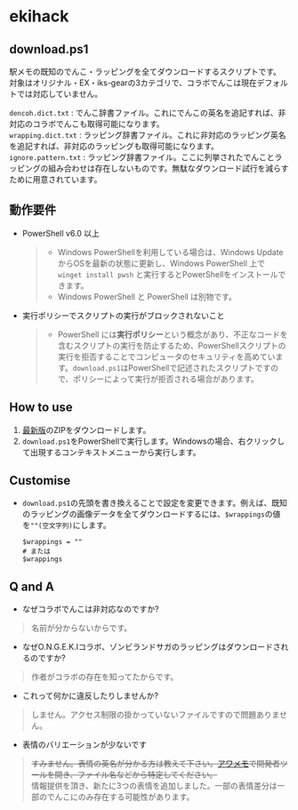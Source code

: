 # ekihack

## download.ps1
駅メモの既知のでんこ・ラッピングを全てダウンロードするスクリプトです。  
対象はオリジナル・EX・iks-gearの3カテゴリで、コラボでんこは現在デフォルトでは対応していません。

`dencoh.dict.txt` : でんこ辞書ファイル。これにでんこの英名を追記すれば、非対応のコラボでんこも取得可能になります。  
`wrapping.dict.txt` : ラッピング辞書ファイル。これに非対応のラッピング英名を追記すれば、非対応のラッピングも取得可能になります。  
`ignore.pattern.txt` : ラッピング辞書ファイル。ここに列挙されたでんことラッピングの組み合わせは存在しないものです。無駄なダウンロード試行を減らすために用意されています。  

## 動作要件
- PowerShell v6.0 以上
    > - Windows PowerShellを利用している場合は、Windows UpdateからOSを最新の状態に更新し、Windows PowerShell 上で `winget install pwsh` と実行するとPowerShellをインストールできます。  
    > - Windows PowerShell と PowerShell は別物です。  

- 実行ポリシーでスクリプトの実行がブロックされないこと
    > - PowerShell には**実行ポリシー**という概念があり、不正なコードを含むスクリプトの実行を防止するため、PowerShellスクリプトの実行を拒否することでコンピュータのセキュリティを高めています。`download.ps1`はPowerShellで記述されたスクリプトですので、ポリシーによって実行が拒否される場合があります。

## How to use
1. [最新版](https://github.com/sweshelo/ekihack/archive/refs/heads/master.zip)のZIPをダウンロードします。  
2. `download.ps1`をPowerShellで実行します。Windowsの場合、右クリックして出現するコンテキストメニューから実行します。  

## Customise

- `download.ps1`の先頭を書き換えることで設定を変更できます。例えば、既知のラッピングの画像データを全てダウンロードするには、`$wrappings`の値を`""(空文字列)`にします。
    ```
    $wrappings = ""  
    # または
    $wrappings 
    ```

## Q and A
- なぜコラボでんこは非対応なのですか?
> 名前が分からないからです。
  
- なぜO.N.G.E.K.Iコラボ、ゾンビランドサガのラッピングはダウンロードされるのですか?
> 作者がコラボの存在を知ってたからです。  
  
- これって何かに違反したりしませんか?  
> しません。アクセス制限の掛かっていないファイルですので問題ありません。  

- 表情のバリエーションが少ないです
> ~~すみません。表情の英名が分かる方は教えて下さい。[アワメモ](https://game.our-rails.ekimemo.com/)で開発者ツールを開き、ファイル名などから特定してください。~~  
> 情報提供を頂き、新たに3つの表情を追加しました。一部の表情差分は一部のでんこにのみ存在する可能性があります。  

